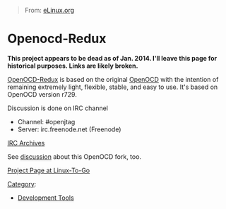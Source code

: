 > From: [eLinux.org](http://eLinux.org/Openocd-Redux "http://eLinux.org/Openocd-Redux")


# Openocd-Redux



**This project appears to be dead as of Jan. 2014. I'll leave this page
for historical purposes. Links are likely broken.**

[OpenOCD-Redux](http://projects.linuxtogo.org/projects/openocd-redux/)
is based on the original [OpenOCD](http://openocd.berlios.de/web/) with
the intention of remaining extremely light, flexible, stable, and easy
to use. It's based on OpenOCD version r729.

Discussion is done on IRC channel

-   Channel: \#openjtag
-   Server: irc.freenode.net (Freenode)

[IRC Archives](http://ibot.rikers.org/%23openjtag/)

See [discussion](http://ibot.rikers.org/%23openjtag/20090618.html.gz)
about this OpenOCD fork, too.

[Project Page at
Linux-To-Go](http://projects.linuxtogo.org/projects/openocd-redux/)


[Category](http://eLinux.org/Special:Categories "Special:Categories"):

-   [Development
    Tools](http://eLinux.org/Category:Development_Tools "Category:Development Tools")

